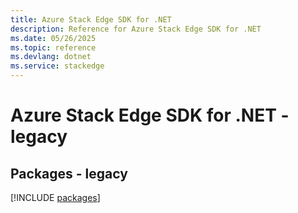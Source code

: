 ```yaml
---
title: Azure Stack Edge SDK for .NET
description: Reference for Azure Stack Edge SDK for .NET
ms.date: 05/26/2025
ms.topic: reference
ms.devlang: dotnet
ms.service: stackedge
---
```

# Azure Stack Edge SDK for .NET - legacy
## Packages - legacy
[!INCLUDE [packages](stack-edge-index.md)]